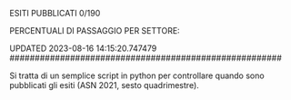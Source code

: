 ESITI PUBBLICATI 0/190 

PERCENTUALI DI PASSAGGIO PER SETTORE:

UPDATED 2023-08-16 14:15:20.747479
###################################################### 

Si tratta di un semplice script in python per controllare quando sono pubblicati gli esiti (ASN 2021, sesto quadrimestre).

